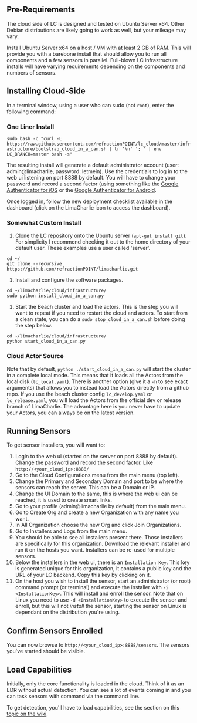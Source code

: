 ## Pre-Requirements
The cloud side of LC is designed and tested on Ubuntu Server x64. Other Debian distributions are likely going to work as well, but your mileage may vary.

Install Ubuntu Server x64 on a host / VM with at least 2 GB of RAM. This will provide you with a barebone install that should allow you to run all components and a few sensors in parallel. Full-blown LC infrastructure installs will have varying requirements depending on the components and numbers of sensors.

## Installing Cloud-Side

In a terminal window, using a user who can sudo (not `root`), enter the following command:

### One Liner Install
```sudo bash -c "curl -L https://raw.githubusercontent.com/refractionPOINT/lc_cloud/master/infrastructure/bootstrap_cloud_in_a_can.sh | tr '\n' '; ' | env LC_BRANCH=master bash -s"```

The resulting install will generate a default administrator account (user: admin@limacharlie, password: letmein). Use the credentials to log in to the web ui listening on port 8888 by default. You will have to change your password and record a second factor (using something like the [Google Authenticator for iOS](https://itunes.apple.com/us/app/google-authenticator/id388497605?mt=8) or the [Google Authenticator for Android](https://play.google.com/store/apps/details?id=com.google.android.apps.authenticator2&hl=en).

Once logged in, follow the new deployment checklist available in the dashboard (click on the LimaCharlie icon to access the dashboard).

### Somewhat Custom Install
1. Clone the LC repository onto the Ubuntu server (```apt-get install git```). For simplicity I recommend checking it out to the home directory of your default user. These examples use a user called 'server'.

  ```
  cd ~/
  git clone --recursive https://github.com/refractionPOINT/limacharlie.git
  ```
1. Install and configure the software packages.

  ```
  cd ~/limacharlie/cloud/infrastructure/
  sudo python install_cloud_in_a_can.py
  ```
1. Start the Beach cluster and load the actors. This is the step you will want to repeat if you need to restart the cloud and actors. To start from a clean state, you can do a `sudo stop_cloud_in_a_can.sh` before doing the step below.

  ```
  cd ~/limacharlie/cloud/infrastructure/
  python start_cloud_in_a_can.py
  ```

### Cloud Actor Source

Note that by default, ```python ./start_cloud_in_a_can.py``` will start the cluster in a complete local mode. This means that it loads all the Actors from the local disk (```lc_local.yaml```). There is another option (give it a ```-h``` to see exact arguments) that allows you to instead load the Actors directly from a github repo. If you use the beach cluster config ```lc_develop.yaml``` or ```lc_release.yaml```, you will load the Actors from the official dev or release branch of LimaCharlie. The advantage here is you never have to update your Actors, you can always be on the latest version.

## Running Sensors
To get sensor installers, you will want to:
1. Login to the web ui (started on the server on port 8888 by default). Change the password and record the second factor. Like `http://<your_cloud_ip>:8888/`
1. Go to the Cloud Configurations menu from the main menu (top left).
1. Change the Primary and Secondary Domain and port to be where the sensors can reach the server. This can be a Domain or IP.
1. Change the UI Domain to the same, this is where the web ui can be reached, it is used to create smart links.
1. Go to your profile (admin@limacharlie by default) from the main menu.
1. Go to Create Org and create a new Organization with any name you want.
1. In All Organization choose the new Org and click Join Organizations.
1. Go to Installers and Logs from the main menu.
1. You should be able to see all installers present there. Those installers are specifically for this organization. Download the relevant installer and run it on the hosts you want. Installers can be re-used for multiple sensors.
1. Below the installers in the web ui, there is an `Installation Key`. This key is generated unique for this organization, it contains a public key and the URL of your LC backend. Copy this key by clicking on it.
1. On the host you wish to install the sensor, start an administrator (or root) command prompt (or terminal) and execute the installer with `-i <InstallationKey>`. This will install and enroll the sensor. Note that on Linux you need to use `-d <InstallationKey>` to execute the sensor and enroll, but this will not *install* the sensor, starting the sensor on Linux is dependant on the distribution you're using.

## Confirm Sensors Enrolled
You can now browse to `http://<your_cloud_ip>:8888/sensors`. The sensors you've started should be visible.

## Load Capabilities
Initially, only the core functionality is loaded in the cloud. Think of it as an EDR without actual detection. You can see a lot of events coming in and you can task sensors with command via the command line.

To get detection, you'll have to load capabilities, see the section on this [topic on the wiki](Load-Unload-Capabilities).